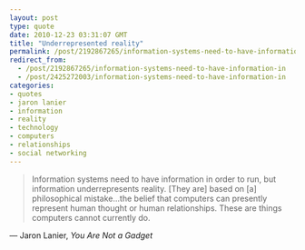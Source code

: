 ```yaml
---
layout: post
type: quote
date: 2010-12-23 03:31:07 GMT
title: "Underrepresented reality"
permalink: /post/2192867265/information-systems-need-to-have-information-in
redirect_from: 
  - /post/2192867265/information-systems-need-to-have-information-in
  - /post/2425272003/information-systems-need-to-have-information-in
categories:
- quotes
- jaron lanier
- information
- reality
- technology
- computers
- relationships
- social networking
---
```

<blockquote>Information systems need to have information in order to run, but information underrepresents reality. [They are] based on [a] philosophical mistake…the belief that computers can presently represent human thought or human relationships. These are things computers cannot currently do.</blockquote>
<p>— Jaron Lanier, <i>You Are Not a Gadget</i></p>